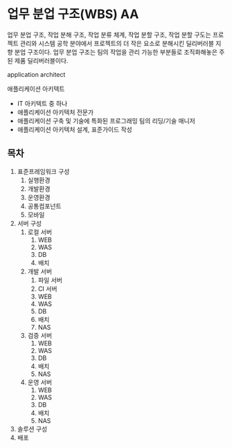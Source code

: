 # 업무 분업 구조(WBS) AA

업무 분업 구조, 작업 분해 구조, 작업 분류 체계, 작업 분할 구조, 작업 분할 구도는 프로젝트 관리와 시스템 공학 분야에서 프로젝트의 더 작은 요소로 분해시킨 딜리버러블 지향 분업 구조이다. 업무 분업 구조는 팀의 작업을 관리 가능한 부분들로 조직화해놓은 주된 제품 딜리버러블이다.

application architect

애플리케이션 아키텍트
- IT 아키텍트 중 하나
- 애플리케이션 아키텍처 전문가
- 애플리케이션 구축 및 기술에 특화된 프로그래밍 팀의 리딩/기술 매니저
- 애플리케이션 아키텍처 설계, 표준가이드 작성

## 목차

1. 표준프레임워크 구성
   1. 실행환경
   1. 개발환경
   1. 운영환경
   1. 공통컴포넌트
   1. 모바일
1. 서버 구성
   1. 로컬 서버
      1. WEB
      1. WAS
      1. DB
      1. 배치
   1. 개발 서버
      1. 파일 서버
      1. CI 서버
      1. WEB
      1. WAS
      1. DB
      1. 배치
      1. NAS
   1. 검증 서버
      1. WEB
      1. WAS
      1. DB
      1. 배치
      1. NAS
   1. 운영 서버
      1. WEB
      1. WAS
      1. DB
      1. 배치
      1. NAS
1. 솔루션 구성
1. 배포
